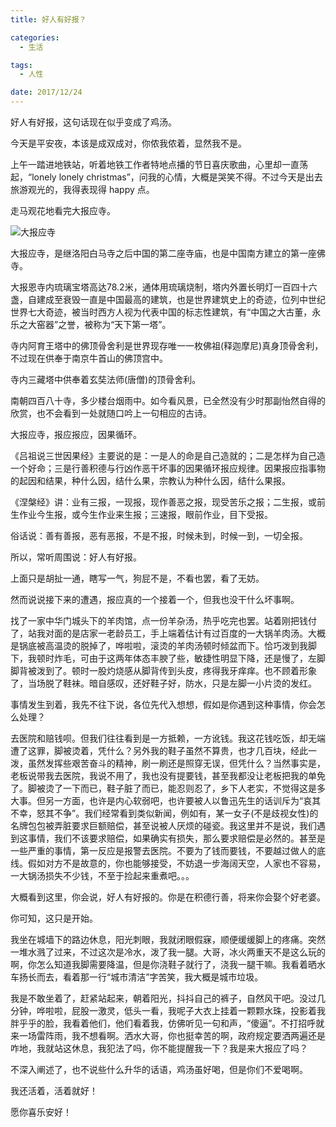 ```yaml
---
title: 好人有好报？

categories:
  - 生活

tags:
  - 人性

date: 2017/12/24
---
```


好人有好报，这句话现在似乎变成了鸡汤。

<!-- more -->

今天是平安夜，本该是成双成对，你侬我侬着，显然我不是。

上午一踏进地铁站，听着地铁工作者特地点播的节日喜庆歌曲，心里却一直荡起，“lonely lonely christmas”，问我的心情，大概是哭笑不得。不过今天是出去旅游观光的，我得表现得 happy 点。

走马观花地看完大报应寺。

![大报应寺](/uploads/大报应寺.jpg)

大报应寺，是继洛阳白马寺之后中国的第二座寺庙，也是中国南方建立的第一座佛寺。

大报恩寺内琉璃宝塔高达78.2米，通体用琉璃烧制，塔内外置长明灯一百四十六盏，自建成至衰毁一直是中国最高的建筑，也是世界建筑史上的奇迹，位列中世纪世界七大奇迹，被当时西方人视为代表中国的标志性建筑，有“中国之大古董，永乐之大窑器”之誉，被称为“天下第一塔”。

寺内阿育王塔中的佛顶骨舍利是世界现存唯一一枚佛祖(释迦摩尼)真身顶骨舍利，不过现在供奉于南京牛首山的佛顶宫中。

寺内三藏塔中供奉着玄奘法师(唐僧)的顶骨舍利。

南朝四百八十寺，多少楼台烟雨中。如今看风景，已全然没有少时那副怡然自得的欣赏，也不会看到一处就随口吟上一句相应的古诗。

大报应寺，报应报应，因果循环。

《吕祖说三世因果经》主要说的是：一是人的命是自己造就的；二是怎样为自己造一个好命；三是行善积德与行凶作恶干坏事的因果循环报应规律。因果报应指事物的起因和结果，种什么因，结什么果，宗教认为种什么因，结什么果报。

《涅槃经》讲：业有三报，一现报，现作善恶之报，现受苦乐之报；二生报，或前生作业今生报，或今生作业来生报；三速报，眼前作业，目下受报。

俗话说：善有善报，恶有恶报，不是不报，时候未到，时候一到，一切全报。

所以，常听周围说：好人有好报。

上面只是胡扯一通，瞎写一气，狗屁不是，不看也罢，看了无妨。

然而说说接下来的遭遇，报应真的一个接着一个，但我也没干什么坏事啊。

找了一家中华门城头下的羊肉馆，点一份羊杂汤，热乎吃完也罢。站着刚把钱付了，站我对面的是店家一老龄员工，手上端着估计有过百度的一大锅羊肉汤。大概是锅底被高温烫的脱掉了，哗啦啦，滚烫的羊肉汤顿时倾盆而下。恰巧泼到我脚下，我顿时炸毛，可由于这两年体态丰腴了些，敏捷性明显下降，还是慢了，左脚脚背被泼到了。顿时一股灼烧感从脚背传到头皮，疼得我牙痒痒。也不顾着形象了，当场脱了鞋袜。暗自感叹，还好鞋子好，防水，只是左脚一小片烫的发红。

事情发生到着，我先不往下说，各位先代入想想，假如是你遇到这种事情，你会怎么处理？

去医院和赔钱呗。但我们往往看到是一方抵赖，一方讹钱。我这花钱吃饭，却无端遭了这罪，脚被烫着，凭什么？另外我的鞋子虽然不算贵，也才几百块，经此一泼，虽然发挥些艰苦奋斗的精神，刷一刷还是照穿无误，但凭什么？当然事实是，老板说带我去医院，我说不用了，我也没有提要钱，甚至我都没让老板把我的单免了。脚被烫了一下而已，鞋子脏了而已，能忍则忍了，乡下人老实，不觉得这是多大事。但另一方面，也许是内心软弱吧，也许要被人以鲁迅先生的话训斥为“哀其不幸，怒其不争”。我们经常看到类似新闻，例如有，某一女子(不是歧视女性)的名牌包包被弄脏要求巨额赔偿，甚至说被人厌烦的碰瓷。我这里并不是说，我们遇到这事情，我们不该要求赔偿，如果确实有损失，那么要求赔偿是必然的。甚至是一些严重的事情，第一反应是报警去医院。不要为了钱而要钱，不要越过做人的底线。假如对方不是故意的，你也能够接受，不妨退一步海阔天空，人家也不容易，一大锅汤损失不少钱，不至于捡起来重煮吧。。。

大概看到这里，你会说，好人有好报的。你是在积德行善，将来你会娶个好老婆。

你可知，这只是开始。

我坐在城墙下的路边休息，阳光刺眼，我就闭眼假寐，顺便缓缓脚上的疼痛。突然一堆水溅了过来，不过这次是冷水，泼了我一腿。大哥，冰火两重天不是这么玩的啊，你怎么知道我脚需要降温，但是你浇鞋子就行了，浇我一腿干嘛。我看着晒水车扬长而去，看着那一行“城市清洁”字苦笑，我大概是城市垃圾。

我是不敢坐着了，赶紧站起来，朝着阳光，抖抖自己的裤子，自然风干吧。没过几分钟，哗啦啦，屁股一激灵，低头一看，我呢子大衣上挂着一颗颗水珠，投影着我胖乎乎的脸，我看着他们，他们看着我，仿佛听见一句和声，“傻逼”。不打招呼就来一场雷阵雨，我不想看啊。洒水大哥，你也挺幸苦的啊，政府规定要洒两遍还是咋地，我就站这休息，我犯法了吗，你不能提醒我一下？我是来大报应了吗？

不深入阐述了，也不说些什么升华的话语，鸡汤虽好喝，但是你们不爱喝啊。

我还活着，活着就好！

愿你喜乐安好！
